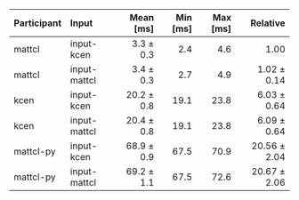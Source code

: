 | Participant | Input | Mean [ms] | Min [ms] | Max [ms] | Relative |
|:---|:---|---:|---:|---:|---:|
| mattcl | input-kcen | 3.3 ± 0.3 | 2.4 | 4.6 | 1.00 |
| mattcl | input-mattcl | 3.4 ± 0.3 | 2.7 | 4.9 | 1.02 ± 0.14 |
| kcen | input-kcen | 20.2 ± 0.8 | 19.1 | 23.8 | 6.03 ± 0.64 |
| kcen | input-mattcl | 20.4 ± 0.8 | 19.1 | 23.8 | 6.09 ± 0.64 |
| mattcl-py | input-kcen | 68.9 ± 0.9 | 67.5 | 70.9 | 20.56 ± 2.04 |
| mattcl-py | input-mattcl | 69.2 ± 1.1 | 67.5 | 72.6 | 20.67 ± 2.06 |
